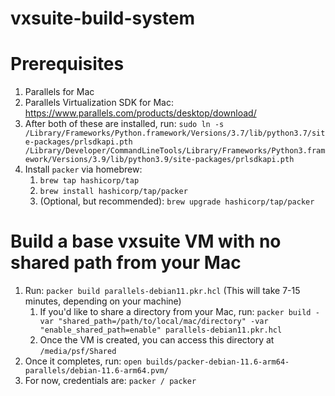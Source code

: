 # vxsuite-build-system

# Prerequisites

1. Parallels for Mac
2. Parallels Virtualization SDK for Mac: https://www.parallels.com/products/desktop/download/
3. After both of these are installed, run: `sudo ln -s /Library/Frameworks/Python.framework/Versions/3.7/lib/python3.7/site-packages/prlsdkapi.pth /Library/Developer/CommandLineTools/Library/Frameworks/Python3.framework/Versions/3.9/lib/python3.9/site-packages/prlsdkapi.pth`
4. Install `packer` via homebrew:
    1. `brew tap hashicorp/tap`
    2. `brew install hashicorp/tap/packer`
    3. (Optional, but recommended): `brew upgrade hashicorp/tap/packer`

# Build a base vxsuite VM with no shared path from your Mac

1. Run: `packer build parallels-debian11.pkr.hcl` (This will take 7-15 minutes, depending on your machine)
    1. If you'd like to share a directory from your Mac, run: `packer build -var "shared_path=/path/to/local/mac/directory" -var "enable_shared_path=enable" parallels-debian11.pkr.hcl`
    2. Once the VM is created, you can access this directory at `/media/psf/Shared`
2. Once it completes, run: `open builds/packer-debian-11.6-arm64-parallels/debian-11.6-arm64.pvm/`
3. For now, credentials are: `packer / packer`
